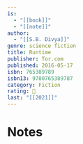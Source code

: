 ```yaml
---
is:
  - "[[book]]"
  - "[[note]]"
author:
  - "[[S.B. Divya]]"
genre: science fiction
title: Runtime
publisher: Tor.com
published: 2016-05-17
isbn: 765389789
isbn13: 9780765389787
category: Fiction
rating: 🤞
last: "[[2021]]"
---
```

# Notes
